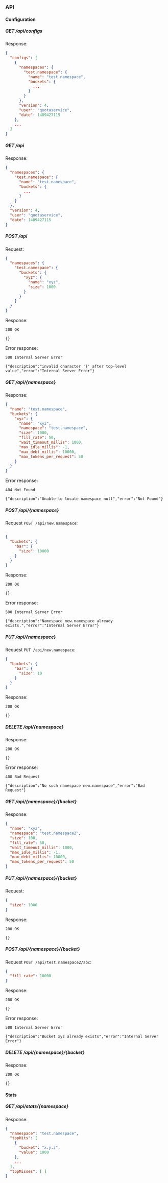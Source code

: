 ### API

#### Configuration

##### GET /api/configs

Response:

```json
{
  "configs": [
    {
      "namespaces": {
        "test.namespace": {
          "name": "test.namespace",
          "buckets": {
            ...
          }
        }
      },
      "version": 4,
      "user": "quotaservice",
      "date": 1489427115
    },
    ...
  ]
}
```

##### GET /api

Response:

```json
{
  "namespaces": {
    "test.namespace": {
      "name": "test.namespace",
      "buckets": {
        ...
      }
    }
  },
  "version": 4,
  "user": "quotaservice",
  "date": 1489427115
}
```

##### POST /api

Request:

```json
{
  "namespaces": {
    "test.namespace": {
      "buckets": {
        "xyz": {
          "name": "xyz",
          "size": 1000
        }
      }
    }
  }
}
```

Response:

```
200 OK

{}
```

Error response:

```
500 Internal Server Error

{"description":"invalid character '}' after top-level value","error":"Internal Server Error"}
```

##### GET /api/{namespace}

Response:

```json
{
  "name": "test.namespace",
  "buckets": {
    "xyz": {
      "name": "xyz",
      "namespace": "test.namespace",
      "size": 1000,
      "fill_rate": 50,
      "wait_timeout_millis": 1000,
      "max_idle_millis": -1,
      "max_debt_millis": 10000,
      "max_tokens_per_request": 50
    }
  }
}
```

Error response:

```
404 Not Found

{"description":"Unable to locate namespace null","error":"Not Found"}
```

##### POST /api/{namespace}

Request `POST /api/new.namespace`:

```json

{
  "buckets": {
    "bar": {
      "size": 10000
    }
  }
}
```

Response:

```
200 OK

{}
```

Error response:

```
500 Internal Server Error

{"description":"Namespace new.namespace already exists.","error":"Internal Server Error"}
```

##### PUT /api/{namespace}

Request `PUT /api/new.namespace`:

```json
{
  "buckets": {
    "bar": {
      "size": 10
    }
  }
}
```

Response:

```
200 OK

{}
```

##### DELETE /api/{namespace}

Response:

```
200 OK

{}
```

Error response:

```
400 Bad Request

{"description":"No such namespace new.namespace","error":"Bad Request"}
```

##### GET /api/{namespace}/{bucket}

Response:

```json
{
  "name": "xyz",
  "namespace": "test.namespace2",
  "size": 100,
  "fill_rate": 50,
  "wait_timeout_millis": 1000,
  "max_idle_millis": -1,
  "max_debt_millis": 10000,
  "max_tokens_per_request": 50
}
```

##### PUT /api/{namespace}/{bucket}

Request:

```json
{
  "size": 1000
}
```

Response:

```
200 OK

{}
```

##### POST /api/{namespace}/{bucket}

Request `POST /api/test.namespace2/abc`:

```json
{
  "fill_rate": 10000
}
```

Response:

```
200 OK

{}
```

Error response:

```
500 Internal Server Error

{"description":"Bucket xyz already exists","error":"Internal Server Error"}
```

##### DELETE /api/{namespace}/{bucket}

Response:

```
200 OK

{}
```

#### Stats

##### GET /api/stats/{namespace}

Response:

```json
{
  "namespace": "test.namespace",
  "topHits": [
    {
      "bucket": "x.y.z",
      "value": 1000
    },
    ...
  ],
  "topMisses": [ ]
}
```
